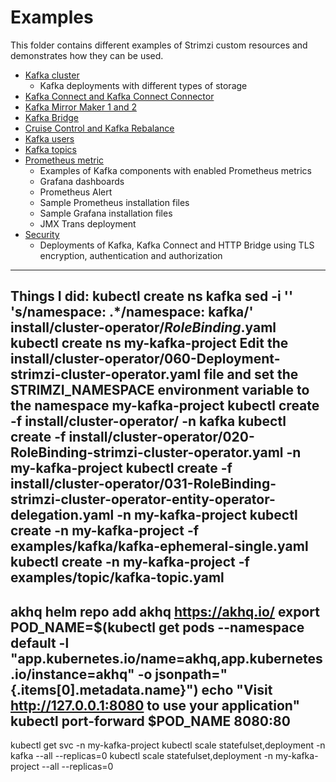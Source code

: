 # Examples

This folder contains different examples of Strimzi custom resources and demonstrates how they can be used.

* [Kafka cluster](./kafka)
    * Kafka deployments with different types of storage
* [Kafka Connect and Kafka Connect Connector](./connect)
* [Kafka Mirror Maker 1 and 2](./mirror-maker)
* [Kafka Bridge](./bridge)
* [Cruise Control and Kafka Rebalance](./cruise-control)
* [Kafka users](./user)
* [Kafka topics](./topic)
* [Prometheus metric](./metrics)
    * Examples of Kafka components with enabled Prometheus metrics
    * Grafana dashboards
    * Prometheus Alert
    * Sample Prometheus installation files
    * Sample Grafana installation files
    * JMX Trans deployment
* [Security](./security)
    * Deployments of Kafka, Kafka Connect and HTTP Bridge using TLS encryption, authentication and authorization

-------------------------
Things I did:
kubectl create ns kafka
sed -i '' 's/namespace: .*/namespace: kafka/' install/cluster-operator/*RoleBinding*.yaml
kubectl create ns my-kafka-project
Edit the install/cluster-operator/060-Deployment-strimzi-cluster-operator.yaml file and set the STRIMZI_NAMESPACE environment variable to the namespace my-kafka-project
kubectl create -f install/cluster-operator/ -n kafka
kubectl create -f install/cluster-operator/020-RoleBinding-strimzi-cluster-operator.yaml -n my-kafka-project
kubectl create -f install/cluster-operator/031-RoleBinding-strimzi-cluster-operator-entity-operator-delegation.yaml -n my-kafka-project
kubectl create -n my-kafka-project -f examples/kafka/kafka-ephemeral-single.yaml
kubectl create -n my-kafka-project -f examples/topic/kafka-topic.yaml
-------------------------
akhq
helm repo add akhq https://akhq.io/
export POD_NAME=$(kubectl get pods --namespace default -l "app.kubernetes.io/name=akhq,app.kubernetes.io/instance=akhq" -o jsonpath="{.items[0].metadata.name}")
echo "Visit http://127.0.0.1:8080 to use your application"
kubectl port-forward $POD_NAME 8080:80
-------------------------
kubectl get svc -n my-kafka-project
kubectl scale statefulset,deployment -n kafka --all --replicas=0
kubectl scale statefulset,deployment -n my-kafka-project --all --replicas=0
